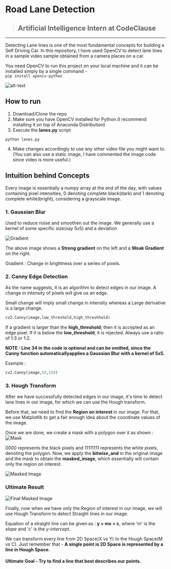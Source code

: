 # Road Lane Detection
> ## Artificial Intelligence Intern at CodeClause 
---
Detecting Lane lines is one of the most fundamental concepts for building a Self Driving Car. In this repository, I have used OpenCV to detect lane lines in a sample video sample obtained from a camera places on a car.

You need OpenCV to run this project on your local machine and it can be installed simply by a single command - <br>
```pip install opencv-python```

![alt-text](white.gif)

## How to run
1. Download/Clone the repo.
2. Make sure you have OpenCV installed for Python.(I recommend installing it on top of Anaconda Distribution)
3. Execute the **lanes.py** script
```
python lanes.py
```
4. Make changes accordingly to use any other video file you might want to.(You can also use a static image, I have commented the image code since video is more useful.)

## Intuition behind Concepts

Every image is essentially a numpy array at the end of the day, with values containing pixel intensities, 0 denoting complete black(dark) and 1 denoting complete white(bright), considering a grayscale image.

### 1. Gaussian Blur
Used to reduce noise and smoothen out the image. We generally use a kernel of some specific size(say 5x5) and a deviation

![Gradient](https://i.ibb.co/zNNtJYp/Gradient.png)

The above image shows a **Strong gradient** on the left and a **Weak Gradient** on the right.

Gradient : Change in brightness over a series of pixels.
### 2. Canny Edge Detection
As the name suggests, it is an algorithm to detect edges in our image.
A change in intensity of pixels will give us an edge.

Small change will imply small change in intensity whereas a Large derivative is a large change. 

```python
cv2.Canny(image,low_threshold,high_threshhold)
```

If a gradient is larger than the **high_threshold**, then it is accepted as an edge pixel. If it is below the **low_threshold**, it is rejected. Always use a ratio of 1:3 or 1:2.

**NOTE : Line 34 in the code is optional and can be omitted, since the Canny function automaticallyapplies a Gaussian Blur with a kernel of 5x5.**

Example : 
```python
cv2.Canny(image,50,150)
```

### 3. Hough Transform
After we have successfully detected edges in our image, it's time to detect lane lines in our image, for which we can use the Hough transform.

Before that, we need to find the **Region on interest** in our image. For that, we use Matplotlib to get a fair enough idea about the coordinate values of the image. <br>

Once we are done, we create a mask with a polygon over it as shown :
![Mask](https://i.ibb.co/DrLNSJR/Mask.png)

0000 represents the black pixels and 11111111 represents the white pixels, denoting the polygon. Now, we apply the **bitwise_and** in the original image and the mask to obtain the **masked_image**, which essentially will contain only the region on interest.

![Masked Image](https://i.ibb.co/LJFykXC/Masked-Image.png)  
### Ultimate Result <br>
![Final Masked Image](https://i.ibb.co/711SBhW/Final-Masked-Image.png)

Finally, now when we have only the Region of interest in our image, we will use Hough Transform to detect Straight lines in our image. 

Equation of a straight line can be given as :
**y = mx + c**, where 'm' is the *slope* and 'c' is the *y-intercept*.

We can transform every line from 2D Space(X vs Y) to the Hough Space(M vs C).
Just remember that - **A single point is 2D Space is represented by a line in Hough Space.**

#### Ultimate Goal - Try to find a line that best describes our points.

